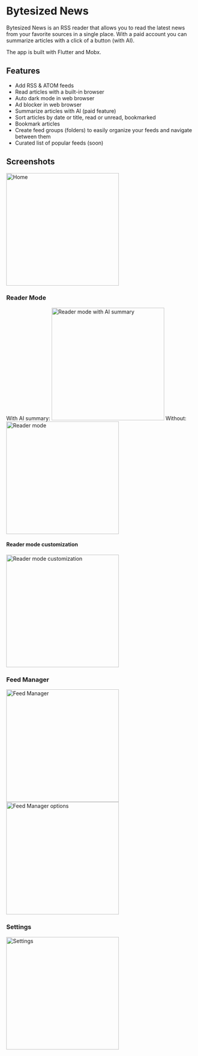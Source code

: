 # Bytesized News

Bytesized News is an RSS reader that allows you to read the latest news from your favorite sources in a single place.
With a paid account you can summarize articles with a click of a button (with AI).

The app is built with Flutter and Mobx.

## Features

- Add RSS & ATOM feeds
- Read articles with a built-in browser
- Auto dark mode in web browser
- Ad blocker in web browser
- Summarize articles with AI (paid feature)
- Sort articles by date or title, read or unread, bookmarked
- Bookmark articles
- Create feed groups (folders) to easily organize your feeds and navigate between them
- Curated list of popular feeds (soon)

## Screenshots

<img alt="Home" src="./.images/home.png" width="300"/>

### Reader Mode
With AI summary:
<img alt="Reader mode with AI summary" src="./.images/reader_ai.png" width="300"/>
Without:
<img alt="Reader mode" src="./.images/reader.png" width="300"/>

#### Reader mode customization
<img alt="Reader mode customization" src="./.images/reader_customization.png" width="300"/>


### Feed Manager
<img alt="Feed Manager" src="./.images/feed_mngr.png" width="300"/>

<img alt="Feed Manager options" src="./.images/feed_mngr_2.png" width="300"/>

### Settings
<img alt="Settings" src="./.images/settings.png" width="300"/>
